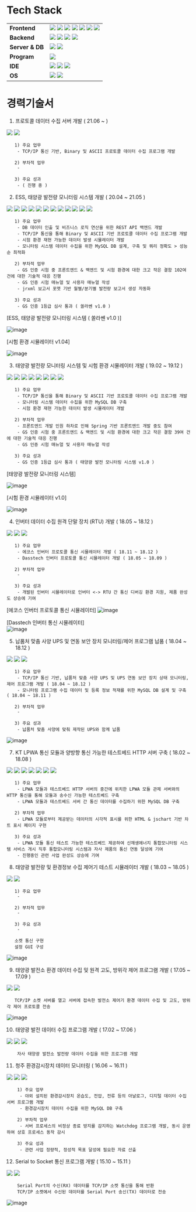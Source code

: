# Tech Stack
| | |
|-----------|------------------------------------------------------------------|
|**Frontend**| <img src="https://img.shields.io/badge/HTML5-E34F26?style=flat-square&logo=HTML5&logoColor=white" /> <img src="https://img.shields.io/badge/Javascript-white?style=flat-square&logo=Javascript&logoColor=orange" /> <img src="https://img.shields.io/badge/jQuery-0769AD?style=flat-square&logo=jQuery&logoColor=white" /> <img src="https://img.shields.io/badge/Spring(Legacy)-6DB33F?style=flat-square&logo=Spring&logoColor=white" /> <img src="https://img.shields.io/badge/Spring%20Boot-6DB33F?style=flat-square&logo=Spring%20Boot&logoColor=white" /> <img src="https://img.shields.io/badge/JSON%20Web%20Tokens-white?style=flat-square&logo=JSON%20Web%20Tokens&logoColor=black" /> <img src="https://img.shields.io/badge/JSON-white?style=flat-square&logo=JSON&logoColor=black" /> |
|**Backend**| <img src="https://img.shields.io/badge/C-A8B9CC?style=flat-square&logo=C&logoColor=white" /> <img src="https://img.shields.io/badge/C%20Sharp-239120?style=flat-square&logo=C%20Sharp&logoColor=white" /> <img src="https://img.shields.io/badge/Java-white?style=flat-square&logo=Java&logoColor=red" /> <img src="https://img.shields.io/badge/Go-00ADD8?style=flat-square&logo=Go&logoColor=white" />  | 
|**Server & DB**| <img src="https://img.shields.io/badge/MySQL-4479A1?style=flat-square&logo=MySQL&logoColor=white" /> <img src="https://img.shields.io/badge/Apache%20Tomcat-F8DC75?style=flat-square&logo=Apache%20Tomcat&logoColor=black" /> |
|**Program**| <img src="https://img.shields.io/badge/Postman-FF6C37?style=flat-square&logo=Postman&logoColor=white" /> |
|**IDE**| <img src="https://img.shields.io/badge/Visual%20Studio-5C2D91?style=flat-square&logo=Visual%20Studio&logoColor=white" /> <img src="https://img.shields.io/badge/Eclipse%20IDE-2C2255?style=flat-square&logo=Eclipse%20IDE&logoColor=white" /> <img src="https://img.shields.io/badge/Visual%20Studio%20Code-007ACC?style=flat-square&logo=Visual%20Studio%20Code&logoColor=white" /> |
|**OS**| <img src="https://img.shields.io/badge/Windows-white?style=flat-square&logo=Windows&logoColor=0078D6" /> <img src="https://img.shields.io/badge/Ubuntu-white?style=flat-square&logo=Ubuntu&logoColor=E95420" /> |

# 경력기술서

1. 프로토콜 데이터 수집 서버 개발 ( 21.06 ~ ) 

<img src="https://img.shields.io/badge/Go-00ADD8?style=flat-square&logo=Go&logoColor=white" /> <img src="https://img.shields.io/badge/MySQL-4479A1?style=flat-square&logo=MySQL&logoColor=white" /> 
       
       1) 주요 업무 
        - TCP/IP 통신 기반, Binary 및 ASCII 프로토콜 데이터 수집 프로그램 개발
       
       2) 부차적 업무
        - 
       
       3) 주요 성과
        - ( 진행 중 )

2. ESS, 태양광 발전량 모니터링 시스템 개발 ( 20.04 ~ 21.05 ) 

<img src="https://img.shields.io/badge/Spring(Legacy)-6DB33F?style=flat-square&logo=Spring&logoColor=white" /> <img src="https://img.shields.io/badge/Spring%20Boot-6DB33F?style=flat-square&logo=Spring%20Boot&logoColor=white" /> <img src="https://img.shields.io/badge/HTML5-E34F26?style=flat-square&logo=HTML5&logoColor=white" /> <img src="https://img.shields.io/badge/Javascript-white?style=flat-square&logo=Javascript&logoColor=orange" /> <img src="https://img.shields.io/badge/jQuery-0769AD?style=flat-square&logo=jQuery&logoColor=white" /> <img src="https://img.shields.io/badge/JSON%20Web%20Tokens-white?style=flat-square&logo=JSON%20Web%20Tokens&logoColor=black" />  <img src="https://img.shields.io/badge/JSON-white?style=flat-square&logo=JSON&logoColor=black" /> <img src="https://img.shields.io/badge/Java-white?style=flat-square&logo=Java&logoColor=red" /> <img src="https://img.shields.io/badge/MySQL-4479A1?style=flat-square&logo=MySQL&logoColor=white" /> <img src="https://img.shields.io/badge/Apache%20Tomcat-F8DC75?style=flat-square&logo=Apache%20Tomcat&logoColor=black" /> <img src="https://img.shields.io/badge/Postman-FF6C37?style=flat-square&logo=Postman&logoColor=white" /> <img src="https://img.shields.io/badge/Ubuntu-white?style=flat-square&logo=Ubuntu&logoColor=E95420" /> 

       1) 주요 업무
        - DB 데이터 인출 및 비즈니스 로직 연산을 위한 REST API 백엔드 개발
        - TCP/IP 통신을 통해 Binary 및 ASCII 기반 프로토콜 데이터 수집 프로그램 개발
        - 시험 환경 재현 가능한 데이터 발생 시뮬레이터 개발
        - 모니터링 시스템 데이터 수집을 위한 MySQL DB 설계, 구축 및 쿼리 정확도 > 성능 순 최적화
       
       2) 부차적 업무
        - GS 인증 시험 중 프론트엔드 & 백엔드 및 시험 환경에 대한 크고 작은 결함 102여 건에 대한 기술적 대응 진행
        - GS 인증 시험 매뉴얼 및 사용자 매뉴얼 작성
        - jrxml 보고서 포맷 기반 월별/분기별 발전량 보고서 생성 자동화
       
       3) 주요 성과 
        - GS 인증 1등급 심사 통과 ( 쏠라쎈 v1.0 )
        
[ESS, 태양광 발전량 모니터링 시스템 ( 쏠라쎈 v1.0 )]

![image](https://user-images.githubusercontent.com/43790820/124050565-c52bf600-da55-11eb-8942-5d47eff50f44.png)

[시험 환경 시뮬레이터 v1.04]

![image](https://user-images.githubusercontent.com/43790820/124221558-f92d1700-db3a-11eb-891c-a731e1dc57c9.png)

3. 태양광 발전량 모니터링 시스템 및 시험 환경 시뮬레이터 개발 ( 19.02 ~ 19.12 )
 
<img src="https://img.shields.io/badge/Spring(Legacy)-6DB33F?style=flat-square&logo=Spring&logoColor=white" /> <img src="https://img.shields.io/badge/HTML5-E34F26?style=flat-square&logo=HTML5&logoColor=white" /> <img src="https://img.shields.io/badge/Javascript-white?style=flat-square&logo=Javascript&logoColor=orange" /> <img src="https://img.shields.io/badge/jQuery-0769AD?style=flat-square&logo=jQuery&logoColor=white" /> <img src="https://img.shields.io/badge/Java-white?style=flat-square&logo=Java&logoColor=red" /> <img src="https://img.shields.io/badge/MySQL-4479A1?style=flat-square&logo=MySQL&logoColor=white" /> <img src="https://img.shields.io/badge/Apache%20Tomcat-F8DC75?style=flat-square&logo=Apache%20Tomcat&logoColor=black" /> <img src="https://img.shields.io/badge/Ubuntu-white?style=flat-square&logo=Ubuntu&logoColor=E95420" />

       1) 주요 업무 
        - TCP/IP 통신을 통해 Binary 및 ASCII 기반 프로토콜 데이터 수집 프로그램 개발 
        - 모니터링 시스템 데이터 수집을 위한 MySQL DB 구축
        - 시험 환경 재현 가능한 데이터 발생 시뮬레이터 개발
        
       2) 부차적 업무 
        - 프론트엔드 개발 인원 하차로 인해 Spring 기반 프론트엔드 개발 중도 참여
        - GS 인증 시험 중 프론트엔드 & 백엔드 및 시험 환경에 대한 크고 작은 결함 39여 건에 대한 기술적 대응 진행
        - GS 인증 시험 매뉴얼 및 사용자 매뉴얼 작성
       
       3) 주요 성과 
        - GS 인증 1등급 심사 통과 ( 태양광 발전 모니터링 시스템 v1.0 ) 

[태양광 발전량 모니터링 시스템]       

![image](https://user-images.githubusercontent.com/43790820/124050765-2bb11400-da56-11eb-9ac2-fd1e392a2482.png)

[시험 환경 시뮬레이터 v1.0]

![image](https://user-images.githubusercontent.com/43790820/124221706-401b0c80-db3b-11eb-93de-133064a4dbc9.png)

4. 인버터 데이터 수집 원격 단말 장치 (RTU) 개발 ( 18.05 ~ 18.12 )

<img src="https://img.shields.io/badge/C-A8B9CC?style=flat-square&logo=C&logoColor=white" /> <img src="https://img.shields.io/badge/C%20Sharp-239120?style=flat-square&logo=C%20Sharp&logoColor=white" /> <img src="https://img.shields.io/badge/Windows-white?style=flat-square&logo=Windows&logoColor=0078D6" />
       
       1) 주요 업무 
        - 에코스 인버터 프로토콜 통신 시뮬레이터 개발 ( 18.11 ~ 18.12 )
        - Dasstech 인버터 프로토콜 통신 시뮬레이터 개발 ( 18.05 ~ 18.09 )
        
       2) 부차적 업무
        - 
        
       3) 주요 성과
        - 개발된 인버터 시뮬레이터로 인버터 <-> RTU 간 통신 디버깅 환경 지원, 제품 완성도 상승에 기여  
   
[에코스 인버터 프로토콜 통신 시뮬레이터]
![image](https://user-images.githubusercontent.com/43790820/124068995-78a4e280-da76-11eb-888f-538e8c2e3c52.png)
       
[Dasstech 인버터 통신 시뮬레이터]       
![image](https://user-images.githubusercontent.com/43790820/124210562-9af63900-db26-11eb-83ba-b0eea2cd4a32.png)

5. 납품처 맞춤 사양 UPS 및 연동 보안 장치 모니터링/제어 프로그램 납품 ( 18.04 ~ 18.12 ) 

<img src="https://img.shields.io/badge/C%20Sharp-239120?style=flat-square&logo=C%20Sharp&logoColor=white" /> <img src="https://img.shields.io/badge/MySQL-4479A1?style=flat-square&logo=MySQL&logoColor=white" /> <img src="https://img.shields.io/badge/Windows-white?style=flat-square&logo=Windows&logoColor=0078D6" />

       1) 주요 업무
        - TCP/IP 통신 기반, 납품처 맞춤 사양 UPS 및 UPS 연동 보안 장치 상태 모니터링, 제어 프로그램 개발 ( 18.04 ~ 18.12 )
        - 모니터링 프로그램 수집 데이터 및 등록 정보 적재를 위한 MySQL DB 설계 및 구축 ( 18.04 ~ 18.11 )
       
       2) 부차적 업무
        - 
        
       3) 주요 성과
        - 납품처 맞춤 사양에 맞춰 제작된 UPS와 함께 납품
       
![image](https://user-images.githubusercontent.com/43790820/124052183-e3dfbc00-da58-11eb-86c3-1b5d5f6ae7bd.png)

7. KT LPWA 통신 모듈과 양방향 통신 가능한 테스트베드 HTTP 서버 구축 ( 18.02 ~ 18.08 )

<img src="https://img.shields.io/badge/HTML5-E34F26?style=flat-square&logo=HTML5&logoColor=white" /> <img src="https://img.shields.io/badge/Javascript-white?style=flat-square&logo=Javascript&logoColor=orange" /> <img src="https://img.shields.io/badge/Java-white?style=flat-square&logo=Java&logoColor=red" /> <img src="https://img.shields.io/badge/MySQL-4479A1?style=flat-square&logo=MySQL&logoColor=white" /> <img src="https://img.shields.io/badge/Apache%20Tomcat-F8DC75?style=flat-square&logo=Apache%20Tomcat&logoColor=black" /> <img src="https://img.shields.io/badge/Postman-FF6C37?style=flat-square&logo=Postman&logoColor=white" /> <img src="https://img.shields.io/badge/Windows-white?style=flat-square&logo=Windows&logoColor=0078D6" />

       1) 주요 업무
        - LPWA 모듈과 테스트베드 HTTP 서버의 중간에 위치한 LPWA 모듈 관제 서버와의 HTTP 통신을 통해 모듈과 송수신 가능한 테스트베드 구축
        - LPWA 모듈과 테스트베드 서버 간 통신 데이터를 수집하기 위한 MySQL DB 구축 
        
       2) 부차적 업무 
        - LPWA 모듈로부터 제공받는 데이터의 시각적 표시를 위한 HTML & jschart 기반 차트 표시 페이지 구현
       
       3) 주요 성과
        - LPWA 모듈 통신 테스트 가능한 테스트베드 제공하여 신재생에너지 통합모니터링 시스템 서비스 개시 직후 통합모니터링 시스템과 자사 제품의 통신 연동 달성에 기여
        - 진행중인 관련 사업 완성도 상승에 기여
       
8. 태양광 발전량 및 환경정보 수집 제어기 테스트 시뮬레이터 개발 ( 18.03 ~ 18.05 )

<img src="https://img.shields.io/badge/C-A8B9CC?style=flat-square&logo=C&logoColor=white" /> <img src="https://img.shields.io/badge/Windows-white?style=flat-square&logo=Windows&logoColor=0078D6" />
       
       1) 주요 업무 
        - 
        
       2) 부차적 업무
        -
       
       3) 주요 성과
        - 
       
       소켓 통신 구현
       설정 GUI 구성
       
![image](https://user-images.githubusercontent.com/43790820/124057694-ef37e500-da62-11eb-942d-1fbdb58c019f.png)      

9. 태양광 발전소 환경 데이터 수집 및 원격 고도, 방위각 제어 프로그램 개발 ( 17.05 ~ 17.09 )

<img src="https://img.shields.io/badge/C-A8B9CC?style=flat-square&logo=C&logoColor=white" /> <img src="https://img.shields.io/badge/Windows-white?style=flat-square&logo=Windows&logoColor=0078D6" />
       
       TCP/IP 소켓 서버를 열고 서버에 접속한 발전소 제어기 환경 데이터 수집 및 고도, 방위각 제어 프로토콜 전송 

![image](https://user-images.githubusercontent.com/43790820/124067162-ddf7d400-da74-11eb-8f46-c8f55b65a491.png)


10. 태양광 발전 데이터 수집 프로그램 개발 ( 17.02 ~ 17.06 )

<img src="https://img.shields.io/badge/C-A8B9CC?style=flat-square&logo=C&logoColor=white" /> <img src="https://img.shields.io/badge/MySQL-4479A1?style=flat-square&logo=MySQL&logoColor=white" /> <img src="https://img.shields.io/badge/Ubuntu-white?style=flat-square&logo=Ubuntu&logoColor=E95420" /> 
       
        자사 태양광 발전소 발전량 데이터 수집을 위한 프로그램 개발 
       
11. 청주 환경감시장치 데이터 모니터링 ( 16.06 ~ 16.11 ) 

<img src="https://img.shields.io/badge/C-A8B9CC?style=flat-square&logo=C&logoColor=white" /> <img src="https://img.shields.io/badge/MySQL-4479A1?style=flat-square&logo=MySQL&logoColor=white" /> <img src="https://img.shields.io/badge/Windows-white?style=flat-square&logo=Windows&logoColor=0078D6" />
        
        1) 주요 업무
         - 야외 설치된 환경감시장치 온습도, 전압, 전류 등의 아날로그, 디지털 데이터 수집 서버 프로그램 개발 
         - 환경감시장치 데이터 수집을 위한 MySQL DB 구축
        
        2) 부차적 업무
         - 서버 프로세스의 비정상 종료 방지를 감지하는 Watchdog 프로그램 개발, 동시 운영하여 상호 프로세스 동작 감시
        
        3) 주요 성과
         - 관련 사업 정량적, 정성적 목표 달성에 필요한 자료 산출
         
12. Serial to Socket 통신 프로그램 개발 ( 15.10 ~ 15.11 )

<img src="https://img.shields.io/badge/C-A8B9CC?style=flat-square&logo=C&logoColor=white" /> <img src="https://img.shields.io/badge/Windows-white?style=flat-square&logo=Windows&logoColor=0078D6" />
       
        Serial Port의 수신(RX) 데이터를 TCP/IP 소켓 통신을 통해 반환
        TCP/IP 소켓에서 수신된 데이터를 Serial Port 송신(TX) 데이터로 전송
       
![image](https://user-images.githubusercontent.com/43790820/124213431-810b2500-db2b-11eb-9771-560632494740.png)
